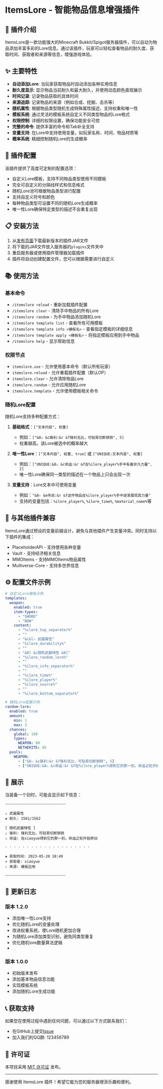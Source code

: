 # ItemsLore - 智能物品信息增强插件

## 📝 插件介绍 

ItemsLore是一款功能强大的Minecraft Bukkit/Spigot服务器插件，可以自动为物品添加丰富多彩的Lore信息。通过该插件，玩家可以轻松查看物品的耐久度、获取时间、获取者和来源等信息，增强游戏体验。

## ✨ 主要特性

- **自动添加Lore**: 当玩家获取物品时自动添加各种实用信息
- **耐久度显示**: 显示物品当前耐久和最大耐久，并使用动态颜色直观展示
- **时间记录**: 记录物品获取的具体时间
- **来源追踪**: 记录物品的来源（例如合成、挖掘、击杀等）
- **随机属性**: 根据物品类型随机生成特殊属性描述，支持权重和唯一性
- **模板系统**: 通过灵活的模板系统自定义不同类型物品的Lore格式
- **权限控制**: 详细的权限设置，确保功能安全可控
- **完整的命令**: 提供丰富的命令和Tab补全支持
- **变量支持**: 在Lore中支持使用变量，如玩家名称、时间、物品材质等
- **概率系统**: 精细控制随机Lore的生成概率

## 🔧 插件配置

该插件提供了高度可定制的配置选项：

- 自定义Lore模板，支持不同物品类型使用不同模板
- 完全可自定义的分隔线样式和信息格式
- 随机Lore池可根据物品类型进行配置
- 支持自定义符号和颜色
- 每种物品类型可设置不同的随机Lore生成概率
- 唯一性Lore确保特定类型的描述不会重复出现

## 📋 安装方法

1. 从[发布页面](https://github.com/2689508458/Itemslore/releases)下载最新版本的插件JAR文件
2. 将下载的JAR文件放入服务器的`plugins`文件夹中
3. 重启服务器或使用插件管理器加载插件
4. 插件将自动创建配置文件，您可以根据需要进行自定义

## 📚 使用方法

### 基本命令

- `/itemslore reload` - 重新加载插件配置
- `/itemslore clear` - 清除手中物品的所有Lore
- `/itemslore random` - 为手中物品添加随机Lore
- `/itemslore template list` - 查看所有可用模板
- `/itemslore template info <模板名>` - 查看指定模板的详细信息
- `/itemslore template apply <模板名>` - 将指定模板应用到手中物品
- `/itemslore help` - 显示帮助信息

### 权限节点

- `itemslore.use` - 允许使用基本命令（默认所有玩家）
- `itemslore.reload` - 允许重载插件配置（默认OP）
- `itemslore.clear` - 允许清除物品Lore
- `itemslore.random` - 允许应用随机Lore
- `itemslore.template` - 允许使用模板相关命令

### 随机Lore配置

随机Lore支持多种配置方式：

1. **基础格式**：`["文本内容", 权重]`
   - 例如：`["&8⚔ &c锋利:&r &f锋利无比，可轻易切断钢铁", 5]`
   - 权重越高，该Lore被选中的概率越大

2. **唯一性Lore**：`["文本内容", 权重, true]` 或 `["UNIQUE:文本内容", 权重]`
   - 例如：`["UNIQUE:&8⚔ &c命运:&r &f在%ilore_player%手中有着非凡力量", 2]`
   - 唯一性Lore确保同一类型的描述在一个物品上只会出现一次

3. **变量支持**：Lore文本中可使用变量
   - 例如：`"&8✧ &e传说:&r &f这件物品在%ilore_player%手中逐渐展现其力量"`
   - 支持的变量包括：`%ilore_player%`, `%ilore_time%`, `%material_name%`等

## 🔌 与其他插件兼容

ItemsLore通过预设的变量前缀设计，避免与其他插件产生变量冲突。同时支持以下插件的集成：

- PlaceholderAPI - 支持使用各种变量
- Vault - 支持经济相关信息
- MMOItems - 支持MMOItems物品属性
- Multiverse-Core - 支持多世界信息

## ⚙️ 配置文件示例

```yaml
# 自定义Lore模板示例
templates:
  weapon:
    enabled: true
    item-types:
      - "SWORD"
      - "BOW"
    content:
      - "%ilore_top_separator%"
      - ""
      - "&c&l⚔ 武器属性"
      - "%ilore_durability%"
      - ""
      - "&8[ &c随机武器特性 &8]"
      - "%ilore_random_lore%"
      - ""
      - "%ilore_info_separator%"
      - ""
      - "%ilore_time%"
      - "%ilore_player%"
      - "%ilore_source%"
      - ""
      - "%ilore_bottom_separator%"

# 随机Lore配置示例
random-lore:
  enabled: true
  amount:
    min: 1
    max: 3
  chances:
    global: 100
    types:
      WEAPON: 80
      NETHERITE: 95
  pools:
    WEAPON:
      - ["&8⚔ &c锋利:&r &f锋利无比，可轻易切断钢铁", 5]
      - ["UNIQUE:&8⚔ &c命运:&r &f在%ilore_player%得到它的那一刻，命运之轮开始转动", 2]
```

## 🌟 展示

当装备一个剑时，可能会显示如下信息：

```
⏤⏤⏤⏤⏤⏤⏤⏤⏤⏤⏤⏤⏤⏤⏤⏤⏤⏤⏤⏤⏤

⚔ 武器属性
❖ 耐久: 1561/1562

[ 随机武器特性 ]
⚔ 锋利: 锋利无比，可轻易切断钢铁
⚔ 命运: 在xiaoyue得到它的那一刻，命运之轮开始转动

· · · · · · · · · · · · · · · · · · · ·

◈ 获取时间: 2023-05-20 18:49
✦ 获取者: xiaoyue
✧ 来源: 模板应用

⏤⏤⏤⏤⏤⏤⏤⏤⏤⏤⏤⏤⏤⏤⏤⏤⏤⏤⏤⏤⏤
```

## 📝 更新日志

### 版本 1.2.0
- 添加唯一性Lore支持
- 优化随机Lore的变量处理
- 改进权重系统，使Lore随机更加合理
- 为随机Lore添加类型识别，避免同类型重复
- 优化随机lore数量算法逻辑
- 
### 版本 1.0.0
- 初始版本发布
- 添加基本物品信息功能
- 实现模板系统
- 添加随机Lore生成功能

## 📞 获取支持

如果您在使用过程中遇到任何问题，可以通过以下方式联系我们：

- 在GitHub上提交[Issue](https://github.com/2689508458/Itemslore/issues)
- 加入我们的QQ群: 123456789

## 📜 许可证

本项目采用 [MIT 许可证](LICENSE) 发布。

---

感谢使用 ItemsLore 插件！希望它能为您的服务器增添乐趣和便利。 